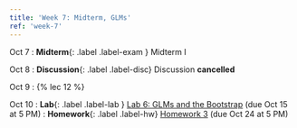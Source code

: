 ```yaml
---
title: 'Week 7: Midterm, GLMs'
ref: 'week-7'
---
```


Oct 7
: **Midterm**{: .label .label-exam } Midterm I

Oct 8
: **Discussion**{: .label .label-disc} Discussion **cancelled**

Oct 9
: {% lec 12 %}

Oct 10
: **Lab**{: .label .label-lab } [Lab 6: GLMs and the Bootstrap](https://data102.datahub.berkeley.edu/)  (due Oct 15 at 5 PM)
: **Homework**{: .label .label-hw} [Homework 3](https://data102.datahub.berkeley.edu/) (due Oct 24 at 5 PM)
